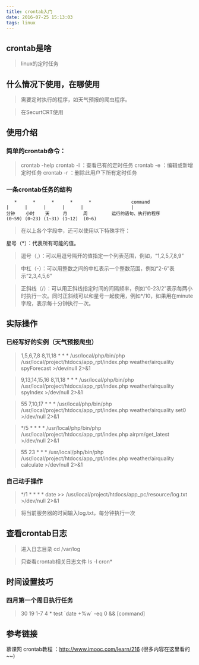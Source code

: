 ```yaml
---
title: crontab入门
date: 2016-07-25 15:13:03
tags: linux
---
```


## crontab是啥
>linux的定时任务

## 什么情况下使用，在哪使用
>需要定时执行的程序，如天气预报的爬虫程序。

>在SecurtCRT使用

<!-- more -->
## 使用介绍

### 简单的crontab命令：

>crontab -help
>crontab -l   ：查看已有的定时任务
>crontab -e  ：编辑或新增定时任务
>crontab -r   ：删除此用户下所有定时任务

### 一条crontab任务的结构

```
   *      *      *      *      *               command
|      |      |      |      |                  |
分钟    小时    天     月      周         运行的语句、执行的程序
(0~59) (0~23) (1~31) (1~12)  (0~6)
```
 >在以上各个字段中，还可以使用以下特殊字符：
 >
星号（*）：代表所有可能的值。

>逗号（,）：可以用逗号隔开的值指定一个列表范围，例如，“1,2,5,7,8,9”

>中杠（-）：可以用整数之间的中杠表示一个整数范围，例如“2-6”表示“2,3,4,5,6”

>正斜线（/）：可以用正斜线指定时间的间隔频率，例如“0-23/2”表示每两小时执行一次。同时正斜线可以和星号一起使用，例如*/10，如果用在minute字段，表示每十分钟执行一次。


## 实际操作

### 已经写好的实例（天气预报爬虫）

>1,5,6,7,8 8,11,18 * * * /usr/local/php/bin/php /usr/local/project/htdocs/app_rpt/index.php weather/airquality spyForecast >/dev/null 2>&1

>9,13,14,15,16 8,11,18 * * * /usr/local/php/bin/php /usr/local/project/htdocs/app_rpt/index.php weather/airquality spyIndex >/dev/null 2>&1

>55 7,10,17 * * * /usr/local/php/bin/php /usr/local/project/htdocs/app_rpt/index.php weather/airquality set0 >/dev/null 2>&1

>\*/5 * * * * /usr/local/php/bin/php /usr/local/project/htdocs/app_rpt/index.php airpm/get_latest >/dev/null 2>&1

>55 23 * * * /usr/local/php/bin/php /usr/local/project/htdocs/app_rpt/index.php weather/airquality calculate >/dev/null 2>&1

### 自己动手操作
>\*/1 * * * * date >> /usr/local/project/htdocs/app_pc/resource/log.txt >/dev/null 2>&1

>将当前服务器的时间输入log.txt，每分钟执行一次


## 查看crontab日志
>进入日志目录  cd  /var/log

>只查看crontab相关日志文件  ls -l cron*

## 时间设置技巧
### 四月第一个周日执行任务
>30 19 1-7 4 *  test \`date +\%w` -eq 0 && [command]

## 参考链接
慕课网 crontab教程 ：http://www.imooc.com/learn/216 (很多内容在这里看的~~)

